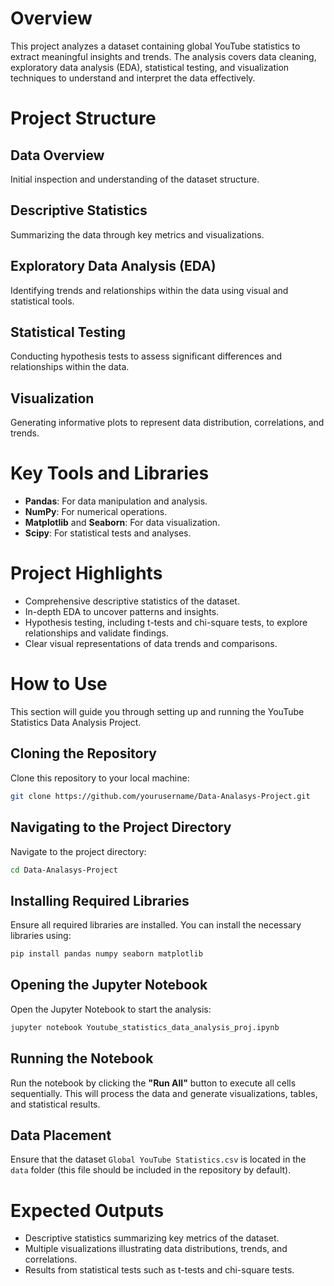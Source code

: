 # Overview
This project analyzes a dataset containing global YouTube statistics to extract meaningful insights and trends. The analysis covers data cleaning, exploratory data analysis (EDA), statistical testing, and visualization techniques to understand and interpret the data effectively.

# Project Structure
## Data Overview
Initial inspection and understanding of the dataset structure.

## Descriptive Statistics
Summarizing the data through key metrics and visualizations.

## Exploratory Data Analysis (EDA)
Identifying trends and relationships within the data using visual and statistical tools.

## Statistical Testing
Conducting hypothesis tests to assess significant differences and relationships within the data.

## Visualization
Generating informative plots to represent data distribution, correlations, and trends.

# Key Tools and Libraries
- **Pandas**: For data manipulation and analysis.
- **NumPy**: For numerical operations.
- **Matplotlib** and **Seaborn**: For data visualization.
- **Scipy**: For statistical tests and analyses.

# Project Highlights
- Comprehensive descriptive statistics of the dataset.
- In-depth EDA to uncover patterns and insights.
- Hypothesis testing, including t-tests and chi-square tests, to explore relationships and validate findings.
- Clear visual representations of data trends and comparisons.
  
# How to Use

This section will guide you through setting up and running the YouTube Statistics Data Analysis Project.

## Cloning the Repository
Clone this repository to your local machine:
```bash
git clone https://github.com/yourusername/Data-Analasys-Project.git
```

## Navigating to the Project Directory
Navigate to the project directory:
```bash
cd Data-Analasys-Project
```

## Installing Required Libraries
Ensure all required libraries are installed. You can install the necessary libraries using:
```bash
pip install pandas numpy seaborn matplotlib
```

## Opening the Jupyter Notebook
Open the Jupyter Notebook to start the analysis:
```bash
jupyter notebook Youtube_statistics_data_analysis_proj.ipynb
```

## Running the Notebook
Run the notebook by clicking the **"Run All"** button to execute all cells sequentially. This will process the data and generate visualizations, tables, and statistical results.

## Data Placement
Ensure that the dataset `Global YouTube Statistics.csv` is located in the `data` folder (this file should be included in the repository by default).

# Expected Outputs
- Descriptive statistics summarizing key metrics of the dataset.
- Multiple visualizations illustrating data distributions, trends, and correlations.
- Results from statistical tests such as t-tests and chi-square tests.


